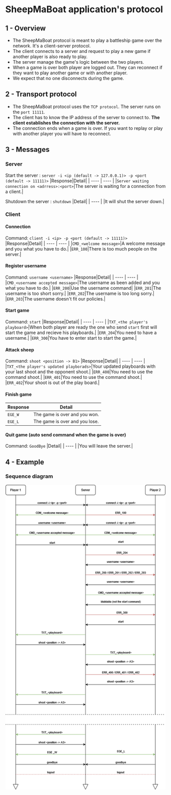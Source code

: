 # SheepMaBoat application's protocol

## 1 - Overview
- The SheepMaBoat protocol is meant to play a battleship game over the network. It's a client-server protocol.   
- The client connects to a server and request to play a new game if another player is also ready to play.    
- The server manage the game's logic between the two players.  
- When a game is over both player are logged out. They can reconnect if they want to play another game or with another player.   
- We expect that no one disconnects during the game.

## 2 - Transport protocol
- The SheepMaBoat protocol uses the `TCP protocol`. The server runs on the `port 11111`.  
- The client has to know the IP address of the server to connect to. **The client establishes the connection with the server.**   
- The connection ends when a game is over. If you want to replay or play with another player you will have to reconnect.

## 3 - Messages

### Server
Start the server : `server -i <ip (default -> 127.0.0.1)> -p <port (default -> 11111)>`
|Response|Detail|
| ---- | ---- |
|`Server waiting connection on <adrress>:<port>`|The server is waiting for a connection from a client.|

Shutdown the server : `shutdown`
|Detail|
| ---- |
|It will shut the server down.|


### Client
#### Connection
Command: `client -i <ip> -p <port (default -> 11111)>`
|Response|Detail|
| ---- | ---- |
|`CMD_<welcome message>`|A welcome message and you what you have to do.|
|`ERR_100`|There is too much people on the server.|

#### Register username
Command: `username <username>`
|Response|Detail|
| ---- | ---- |
|`CMD_<username accepted message>`|The username as been added and you what you have to do.|
|`ERR_200`|Use the username command|
|`ERR_201`|The username is too short sorry.|
|`ERR_202`|The username is too long sorry.|
|`ERR_203`|The username doesn't fit our policies.|

#### Start game
Command: `start`
|Response|Detail|
| ---- | ---- |
|`TXT_<the player's playboard>`|When both player are ready the one who send `start` first will start the game and recieve his playboards.|
|`ERR_204`|You need to have a username.|
|`ERR_300`|You have to enter start to start the game.|

#### Attack sheep
Command: `shoot <position -> B1>`
|Response|Detail|
| ---- | ---- |
|`TXT_<the player's updated playborads>`|Your updated playboards with your last shoot and the opponent shoot.|
|`ERR_400`|You need to use the command shoot.|
|`ERR_401`|You need to use the command shoot.|
|`ERR_402`|Your shoot is out of the play board.|

#### Finish game
|Response|Detail|
| ---- | ---- |
|`EGE_W`|The game is over and you won.|
|`EGE_L`|The game is over and you lose.|

#### Quit game (auto send command when the game is over)
Command: `GoodBye`
|Detail|
| ---- |
|You will leave the server.|

## 4 - Example

### Sequence diagram

![SheepMyBoatProtocl](/SheepMyBoatProtocol.drawio.png)



